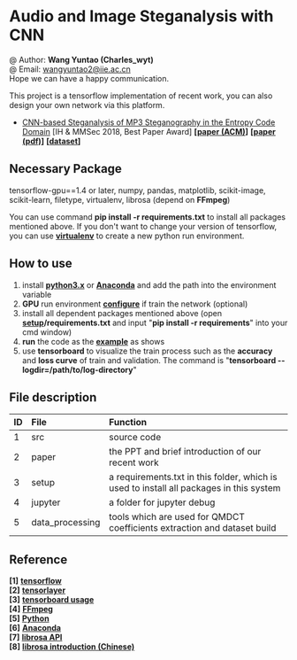 # Audio and Image Steganalysis with CNN
@ Author: **Wang Yuntao (Charles_wyt)** <br>
@ Email: wangyuntao2@iie.ac.cn <br>
Hope we can have a happy communication.

This project is a tensorflow implementation of recent work, you can also design your own network via this platform.
+ [CNN-based Steganalysis of MP3 Steganography in the Entropy
Code Domain](https://github.com/Charleswyt/tf_audio_steganalysis/tree/master/paper/CNN-based%20Steganalysis%20of%20MP3%20Steganography%20in%20the%20Entropy%20Code%20Domain) [IH & MMSec 2018, Best Paper Award]
**[[paper (ACM)](https://dl.acm.org/citation.cfm?id=3206011)]**
**[[paper (pdf)](http://www.media-security.net/?p=809)]**
**[[dataset](https://github.com/Charleswyt/tf_audio_steganalysis/tree/master/paper)]**

## Necessary Package
tensorflow-gpu==1.4 or later, numpy, pandas, matplotlib, scikit-image, scikit-learn, filetype, virtualenv, librosa (depend on **FFmpeg**)

You can use command **pip install -r requirements.txt** to install all packages mentioned above. If you don't want to change your version of tensorflow, you can use [**virtualenv**](https://charleswyt.github.io/2018/09/06/python%E8%99%9A%E6%8B%9F%E7%8E%AF%E5%A2%83%E5%AE%89%E8%A3%85%E5%8F%8A%E4%BD%BF%E7%94%A8/) to create a new python run environment.

## How to use
1. install [**python3.x**](https://www.python.org/) or [**Anaconda**](https://repo.continuum.io/archive/) and add the path into the environment variable
2. **GPU** run environment [**configure**](https://blog.csdn.net/yhaolpz/article/details/71375762?locationNum=14&fps=1) if train the network (optional)
3. install all dependent packages mentioned above (open **[setup](https://github.com/Charleswyt/tf_audio_steganalysis/tree/master/setup)/requirements.txt** and input "**pip install -r requirements**" into your cmd window)
4. **run** the code as the [**example**](https://github.com/Charleswyt/tf_audio_steganalysis/tree/master/config_file) as shows
5. use **tensorboard** to visualize the train process such as the **accuracy** and **loss curve** of train and validation. The command is "**tensorboard --logdir=/path/to/log-directory**"

## File description
ID      |   File                    |   Function
:-      |   :-                      |    :-
1      |   src                     |   source code
2      |   paper                   |   the PPT and brief introduction of our recent work
3      |   setup                   |   a requirements.txt in this folder, which is used to install all packages in this system
4      |   jupyter                 |   a folder for jupyter debug
5      |   data_processing         |   tools which are used for QMDCT coefficients extraction and dataset build

## Reference
**[1]** **[tensorflow](https://www.tensorflow.org/)**<br>
**[2]** **[tensorlayer](http://tensorlayer.readthedocs.io/en/latest/)**<br>
**[3]** **[tensorboard usage](http://wiki.jikexueyuan.com/project/tensorflow-zh/how_tos/graph_viz.html)**<br>
**[4]** **[FFmpeg](http://www.ffmpeg.org/download.html)**<br>
**[5]** **[Python](https://www.python.org/)**<br>
**[6]** **[Anaconda](https://repo.continuum.io/archive/ )**<br>
**[7]** **[librosa API](http://librosa.github.io/librosa/core.html)**<br>
**[8]** **[librosa introduction (Chinese)](https://www.cnblogs.com/xingshansi/p/6816308.html)**<br>
